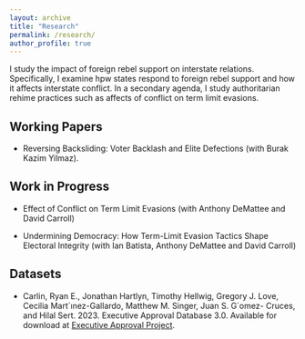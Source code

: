```yaml
---
layout: archive
title: "Research"
permalink: /research/
author_profile: true
---
```



I study the impact of foreign rebel support on interstate relations. Specifically, I examine hpw states respond to foreign rebel support and how it affects interstate conflict. In a secondary agenda, I study authoritarian rehime practices such as affects of conflict on term limit evasions. 


## Working Papers

- Reversing Backsliding: Voter Backlash and Elite Defections (with Burak Kazim Yilmaz).


## Work in Progress


- Effect of Conflict on Term Limit Evasions (with Anthony DeMattee and David Carroll)
  
- Undermining Democracy: How Term-Limit Evasion Tactics Shape Electoral Integrity (with Ian Batista, Anthony DeMattee and David Carroll)


## Datasets 


- Carlin, Ryan E., Jonathan Hartlyn, Timothy Hellwig, Gregory J. Love, Cecilia Mart´ınez-Gallardo, Matthew M. Singer, Juan S. G´omez- Cruces, and Hilal Sert. 2023. Executive Approval Database 3.0. Available for download at [Executive Approval Project](https://executiveapproval.org/download/).
